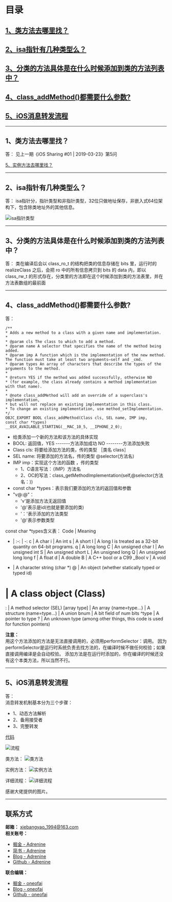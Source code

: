 # 目录
## [1、类方法去哪里找？](#21)
## [2、isa指针有几种类型么？](#22)
## [3、分类的方法具体是在什么时候添加到类的方法列表中？](#23)
## [4、class_addMethod()都需要什么参数?](#24)
## [5、iOS消息转发流程](#25)


***

<h2 id="21">1、类方法去哪里找？</h2>
答：
见上一期《iOS Sharing #01 | 2019-03-23》第5问

[5、实例方法去哪里找？](https://juejin.im/post/5c94ad73f265da60c833e86d)

***
<h2 id="22">2、isa指针有几种类型么？</h2>
答：
isa指针分，指针类型和非指针类型，32位只做地址保存，非嵌入式64位架构下，包含除类地址外的其他信息。

![isa指针类型](https://user-gold-cdn.xitu.io/2019/3/28/169c2dfbc688be64?w=1686&h=1072&f=jpeg&s=85856)

***
<h2 id="23">3、分类的方法具体是在什么时候添加到类的方法列表中？</h2>
答：
类在编译后会以 class_ro_t 的结构把类的信息存储在 bits 里，运行时的 realizeClass 之后，会把 ro 中的所有信息拷贝到 bits 的 data 内，即以 class_rw_t 的形式存在，分类里的方法即在这个时候添加到类的方法表里，并在方法表数组的最前面



***

<h2 id="24">4、class_addMethod()都需要什么参数?</h2>
答：

```objc
/**
* Adds a new method to a class with a given name and implementation.
*
* @param cls The class to which to add a method.
* @param name A selector that specifies the name of the method being added.
* @param imp A function which is the implementation of the new method. The function must take at least two arguments—self and _cmd.
* @param types An array of characters that describe the types of the arguments to the method.
*
* @return YES if the method was added successfully, otherwise NO
* (for example, the class already contains a method implementation with that name).
*
* @note class_addMethod will add an override of a superclass's implementation,
* but will not replace an existing implementation in this class.
* To change an existing implementation, use method_setImplementation.
*/
OBJC_EXPORT BOOL class_addMethod(Class cls, SEL name, IMP imp,
const char *types)
__OSX_AVAILABLE_STARTING(__MAC_10_5, __IPHONE_2_0);

```

* 给类添加一个新的方法和该方法的具体实现
* BOOL: 返回值，YES -------方法添加成功 NO --------方法添加失败
* Class cls: 将要给添加方法的类，传的类型 ［类名 class］
* SEL name: 将要添加的方法名，传的类型  @selector(方法名)
* IMP imp：实现这个方法的函数 ，传的类型  
    * 1、C语言写法：（IMP）方法名 
    * 2、OC的写法：class_getMethodImplementation(self,@selector(方法名：))
* const char *types：表示我们要添加的方法的返回值和参数
* "v@:@"：
    * 'v'是添加方法无返回值   
    * '@'表示是id(也就是要添加的类) 
    * '：'表示添加的方法类型  
    * '@'表示参数类型

const char *types含义表：
Code | Meaning
- | :-: | -: 
c | A char
i | An int
s | A short
l | A long l is treated as a 32-bit quantity on 64-bit programs.
q | A long long
C | An unsigned char
I | An unsigned int
S | An unsigned short
L | An unsigned long
Q | An unsigned long long
f | A float
d | A double
B | A C++ bool or a C99 _Bool
v | A void
* | A character string (char *)
@ | An object (whether statically typed or typed id)
# | A class object (Class)
: | A method selector (SEL)
[array type] | An array
{name=type...} | A structure
(name=type...) | A union
bnum | A bit field of num bits
^type | A pointer to type
? | An unknown type (among other things, this code is used for function pointers)

**注意：**</br>
用这个方法添加的方法是无法直接调用的，必须用performSelector：调用。
因为performSelector是运行时系统负责去找方法的，在编译时候不做任何校验；如果直接调用编译是会自动校验。
添加方法是在运行时添加的，你在编译的时候还没有这个本类方法，所以当然不行。

***

<h2 id="25">5、iOS消息转发流程</h2>
答：</br>
消息转发机制基本分为三个步骤：</br>

* 1、动态方法解析
* 2、备用接受者
* 3、完整转发

[代码](https://github.com/Adrenine/ForwardInvocation)

![流程](https://i.loli.net/2019/03/29/5c9dd0956f0fd.png)

类方法：
![类方法](https://user-gold-cdn.xitu.io/2019/3/28/169c2fb8e0754da2?w=822&h=1036&f=png&s=134393)

实例方法：
![实例方法](https://user-gold-cdn.xitu.io/2019/3/28/169c2fbff0f91b68?w=856&h=1384&f=png&s=202132)

详细流程：
![详细流程](https://i.loli.net/2019/03/29/5c9dcfbd2b74c.jpg)

感谢大佬提供的图片。
***

## 联系方式
**邮箱：** xiebangyao_1994@163.com</br>
**相关账号：**
* [掘金 - Adrenine](https://juejin.im/user/57c39bfb79bc440063e5ad44)
* [简书 - Adrenine](https://www.jianshu.com/u/b20be2dcb0c3)
* [Blog - Adrenine](https://adrenine.github.io/)
* [Github - Adrenine](https://github.com/Adrenine)

**联合编辑：**
* [掘金 - oneofai](https://juejin.im/user/596490e6f265da6c306535c4)
* [Blog - oneofai](https://oneofai.github.io/)
* [Github - oneofai](https://github.com/oneofai)
